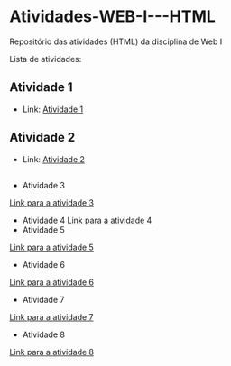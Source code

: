 # Atividades-WEB-I---HTML
Repositório das atividades (HTML) da disciplina de Web I


Lista de atividades:

## Atividade 1
  
- Link: [Atividade 1](Atividade1.html)
##

## Atividade 2

- Link: [Atividade 2](Atividade2.html)
##

- Atividade 3

[Link para a atividade 3](Atividade3.html)
- Atividade 4
[Link para a atividade 4](Atividade4.html)
- Atividade 5

[Link para a atividade 5](Atividade5.html)

- Atividade 6

[Link para a atividade 6](Atividade6.html)

- Atividade 7

[Link para a atividade 7](Atividade7.html)
- Atividade 8

[Link para a atividade 8](Atividade8.html)

